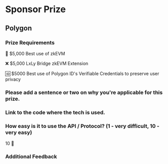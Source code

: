 # Sponsor Prize

## Polygon

### Prize Requirements

🔀 $5,000 Best use of zkEVM

❌ $5,000 LxLy Bridge zkEVM Extension

🆔 $5000 Best use of Polygon ID's Verifiable Credentials to preserve user privacy

### Please add a sentence or two on why you're applicable for this prize.


### Link to the code where the tech is used.


### How easy is it to use the API / Protocol? (1 - very difficult, 10 - very easy)

10 🌟

### Additional Feedback
